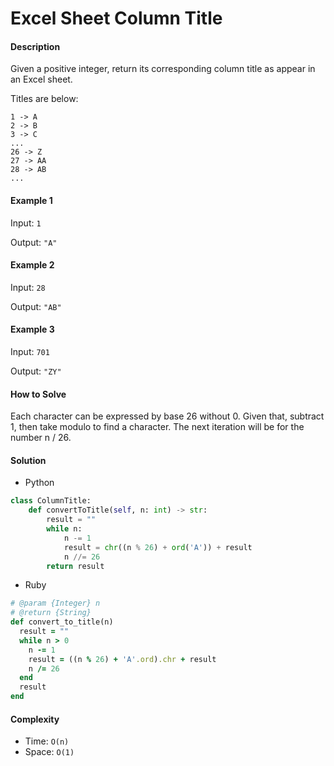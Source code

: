 # Excel Sheet Column Title

#### Description

Given a positive integer, return its corresponding column title as appear in an Excel sheet.

Titles are below:

```
1 -> A
2 -> B
3 -> C
...
26 -> Z
27 -> AA
28 -> AB 
...
```

#### Example 1
Input: `1`

Output: `"A"`

#### Example 2
Input: `28`

Output: `"AB"`

#### Example 3
Input: `701`

Output: `"ZY"`

#### How to Solve

Each character can be expressed by base 26 without 0. Given that, subtract 1, then take modulo to find a character. The next iteration will be for the number n / 26.

#### Solution
- Python

```python
class ColumnTitle:
    def convertToTitle(self, n: int) -> str:
        result = ""
        while n:
            n -= 1
            result = chr((n % 26) + ord('A')) + result
            n //= 26
        return result
```

- Ruby

```ruby
# @param {Integer} n
# @return {String}
def convert_to_title(n)
  result = ""
  while n > 0
    n -= 1
    result = ((n % 26) + 'A'.ord).chr + result
    n /= 26
  end
  result
end
```

#### Complexity
- Time: `O(n)`
- Space: `O(1)`